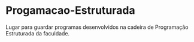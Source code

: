 # Progamacao-Estruturada

Lugar para guardar programas desenvolvidos na cadeira de Programação Estruturada da faculdade.
